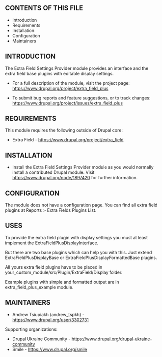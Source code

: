 CONTENTS OF THIS FILE
---------------------

 * Introduction
 * Requirements
 * Installation
 * Configuration
 * Maintainers


INTRODUCTION
------------

The Extra Field Settings Provider module provides an interface and the extra
field base plugins with editable display settings.

 * For a full description of the module, visit the project page:
   https://www.drupal.org/project/extra_field_plus

 * To submit bug reports and feature suggestions, or to track changes:
   https://www.drupal.org/project/issues/extra_field_plus


REQUIREMENTS
------------

This module requires the following outside of Drupal core:

 * Extra Field - https://www.drupal.org/project/extra_field


INSTALLATION
------------

 * Install the Extra Field Settings Provider module as you would normally
   install a contributed Drupal module. Visit
   https://www.drupal.org/node/1897420 for further information.


CONFIGURATION
-------------

The module does not have a configuration page. You can find all extra field
plugins at Reports > Extra Fields Plugins List.


USES
----

To provide the extra field plugin with display settings you must at least
implement the ExtraFieldPlusDisplayInterface.

But there are two base plugins which can help you with this. Just extend
ExtraFieldPlusDisplayBase or ExtraFieldPlusDisplayFormattedBase plugins.

All yours extra field plugins have to be placed in
your_custom_module/src/Plugin/ExtraField/Display folder.

Example plugins with simple and formatted output are in extra_field_plus_example
module.


MAINTAINERS
-----------

 * Andrew Tsiupiakh (andrew_tspkh) - https://www.drupal.org/user/3302731

Supporting organizations:

 * Drupal Ukraine Community - https://www.drupal.org/drupal-ukraine-community
 * Smile - https://www.drupal.org/smile
